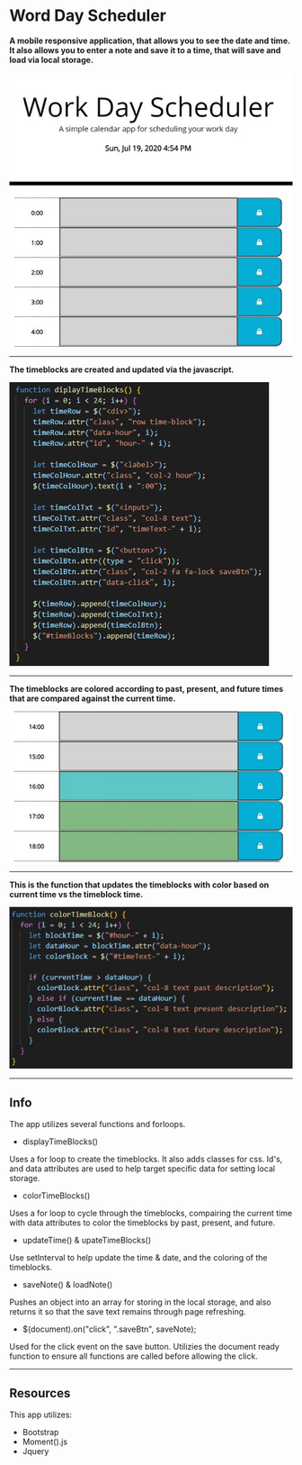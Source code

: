 # Word Day Scheduler

<strong>A mobile responsive application, that allows you to see the date and time.</strong>
<strong>It also allows you to enter a note and save it to a time, that will save and load via local storage.</strong>

 ![Work Day Scheduler](/images/scheduler.jpg)

<hr>

<strong>The timeblocks are created and updated via the javascript.</strong>
 
![Time Block Create Code](/images/timeblocks.jpg)
 
<hr>
 
<strong>The timeblocks are colored according to past, present, and future times that are compared against the current time.</strong>

![Colored Timeblocks](/images/timecolors.jpg)

<hr>

<strong>This is the function that updates the timeblocks with color based on current time vs the timeblock time.</strong>

![Color Timeblock Code](/images/colorblocks.jpg)

<hr>

## Info

The app utilizes several functions and forloops.

* displayTimeBlocks()

Uses a for loop to create the timeblocks. 
It also adds classes for css.
Id's, and data attributes are used to help target specific data for setting local storage.

* colorTimeBlocks()

Uses a for loop to cycle through the timeblocks, compairing the current time with data attributes to color the timeblocks by past, present, and future.

* updateTime() & upateTimeBlocks()

Use setInterval to help update the time & date, and the coloring of the timeblocks.

* saveNote() & loadNote()

Pushes an object into an array for storing in the local storage, and also returns it so that the save text remains through page refreshing.

* $(document).on("click", ".saveBtn", saveNote);

Used for the click event on the save button.
Utilizies the document ready function to ensure all functions are called before allowing the click.

<hr>

## Resources

This app utilizes:
* Bootstrap
* Moment().js
* Jquery
